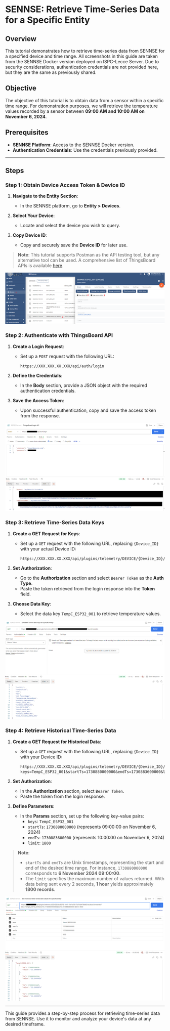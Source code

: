 
# SENNSE: Retrieve Time-Series Data for a Specific Entity

## Overview
This tutorial demonstrates how to retrieve time-series data from SENNSE for a specified device and time range.
All screenshots in this guide are taken from the SENNSE Docker version deployed on ISPC-Lecce Server. Due to security considerations, authentication credentials are not provided here, but they are the same as previously shared.

## Objective
The objective of this tutorial is to obtain data from a sensor within a specific time range. For demonstration purposes,  we will retrieve the temperature values recorded by a sensor between **09:00 AM and 10:00 AM on November 6, 2024**.

## Prerequisites
- **SENNSE Platform**: Access to the SENNSE Docker version.
- **Authentication Credentials**: Use the credentials previously provided.

---

## Steps
### Step 1: Obtain Device Access Token & Device ID
1. **Navigate to the Entity Section**:
   - In the SENNSE platform, go to **Entity > Devices**.
   
2. **Select Your Device**:
   - Locate and select the device you wish to query.
   
3. **Copy Device ID**:
   - Copy and securely save the **Device ID** for later use.

> **Note**: This tutorial supports Postman as the API testing tool, but any alternative tool can be used. A comprehensive list of ThingsBoard APIs is available [here](https://demo.thingsboard.io/swagger-ui/index.html).

 ![](images/AccessToken_DeviceID.png)

### Step 2: Authenticate with ThingsBoard API

1. **Create a Login Request**:
   - Set up a `POST` request with the following URL:
     ```
     https://XXX.XXX.XX.XXX/api/auth/login
     ```
   
2. **Define the Credentials**:
   - In the **Body** section, provide a JSON object with the required authentication credentials.
   
3. **Save the Access Token**:
   - Upon successful authentication, copy and save the access token from the response.

 ![](images/loginRequest.png)

### Step 3: Retrieve Time-Series Data Keys

1. **Create a GET Request for Keys**:
   - Set up a `GET` request with the following URL, replacing `{Device_ID}` with your actual Device ID:
     ```
     https://XXX.XXX.XX.XXX/api/plugins/telemetry/DEVICE/{Device_ID}/keys/timeseries
     ```
   
2. **Set Authorization**:
   - Go to the **Authorization** section and select `Bearer Token` as the **Auth Type**.
   - Paste the token retrieved from the login response into the **Token** field.
   
3. **Choose Data Key**:
   - Select the data key `TempC_ESP32_001` to retrieve temperature values.

![](images/GetTimeSeriesData.png)

### Step 4: Retrieve Historical Time-Series Data

1. **Create a GET Request for Historical Data**:
   - Set up a `GET` request with the following URL, replacing `{Device_ID}` with your Device ID:
     ```
     https://XXX.XXX.XX.XXX/api/plugins/telemetry/DEVICE/{Device_ID}/values/timeseries?keys=TempC_ESP32_001&startTs=1730880000000&endTs=1730883600000&limit=1800
     ```
   
2. **Set Authorization**:
   - In the **Authorization** section, select `Bearer Token`.
   - Paste the token from the login response.

3. **Define Parameters**:
   - In the **Params** section, set up the following key-value pairs:
     - `keys`: `TempC_ESP32_001`
     - `startTs`: `1730880000000` (represents 09:00:00 on November 6, 2024)
     - `endTs`: `1730883600000` (represents 10:00:00 on November 6, 2024)
     - `limit`: `1800`

> **Note**: 
> - `startTs` and `endTs` are Unix timestamps, representing the start and end of the desired time range. For instance, `1730880000000` corresponds to **6 November 2024 09:00:00**.
> - The `limit` specifies the maximum number of values returned. With data being sent every 2 seconds, **1 hour** yields approximately **1800 records**.

![](images/GetHistoricalTimesSeriesData.png)

---

This guide provides a step-by-step process for retrieving time-series data from SENNSE. Use it to monitor and analyze your device's data at any desired timeframe.
